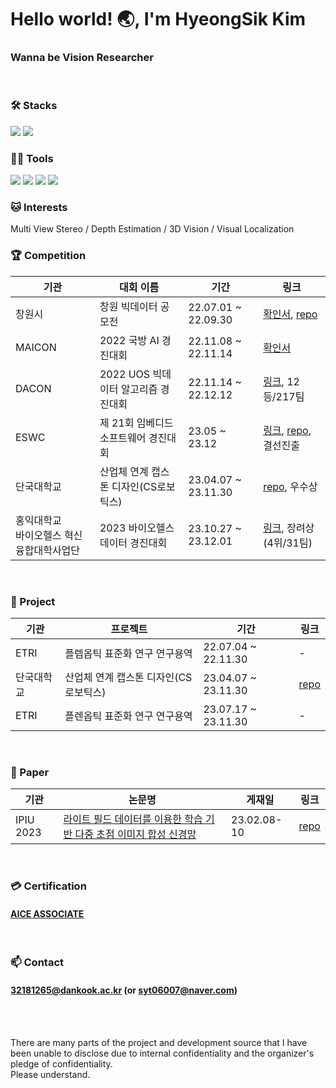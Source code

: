 # Hello world! 🌏, I'm HyeongSik Kim

### Wanna be Vision Researcher
<br/>

### 🛠️ Stacks

<img src="https://img.shields.io/badge/Python-3766AB?style=flat-square&logo=Python&logoColor=white"/> <img src="https://img.shields.io/badge/pytorch-EE4C2C?style=flat-square&logo=pytorch&logoColor=white"/> 
<br/>
### 💪🏼 Tools 

<img src="https://img.shields.io/badge/Visual Studio Code-007ACC?style=flat-square&logo=Visual Studio Code&logoColor=white"/> <img src="https://img.shields.io/badge/GitHub-181717?style=flat-square&logo=GitHub&logoColor=white"/> <img src="https://img.shields.io/badge/Vim-019733?style=flat-square&logo=Vim&logoColor=white"/> <img src="https://img.shields.io/badge/Anaconda-44A833?style=flat-square&logo=Anaconda&logoColor=white"/>
<br/>
### 🐱 Interests

Multi View Stereo / Depth Estimation / 3D Vision / Visual Localization
<br/>
### 🏆 Competition
|기관|대회 이름|기간|링크|
|---|------|---|---|
|창원시|창원 빅데이터 공모전|22.07.01 ~ 22.09.30|[확인서](https://github.com/syt06007/syt06007/blob/main/%EC%B2%A8%EB%B6%80%205.%E3%80%8C2022%20%EC%B0%BD%EC%9B%90%20%EB%B9%85%EB%8D%B0%EC%9D%B4%ED%84%B0%20%EA%B3%B5%EB%AA%A8%EC%A0%84%E3%80%8D%EC%B0%B8%EA%B0%80%20%ED%99%95%EC%9D%B8.pdf), [repo](https://github.com/syt06007/2022ChangWon_BigData)|
|MAICON|2022 국방 AI 경진대회|22.11.08 ~ 22.11.14|[확인서](https://github.com/syt06007/syt06007/blob/main/%5B%EC%B2%A8%EB%B6%80%206%5DMAICON.pdf)|
|DACON|2022 UOS 빅데이터 알고리즘 경진대회|22.11.14 ~ 22.12.12|[링크](https://dacon.io/en/competitions/official/236029/leaderboard), 12등/217팀|
|ESWC|제 21회 임베디드 소프트웨어 경진대회|23.05 ~ 23.12|[링크](https://www.eswcontest.or.kr/main.php), [repo](https://github.com/syt06007/2023ESWContest_mobility_6082), 결선진출|
|단국대학교|산업체 연계 캡스톤 디자인(CS로보틱스)|23.04.07 ~ 23.11.30|[repo](https://github.com/syt06007/Where_are_you_going), 우수상|
|홍익대학교 <br/>바이오헬스 혁신융합대학사업단|2023 바이오헬스 데이터 경진대회|23.10.27 ~ 23.12.01|[링크](https://aiconnect.kr/competition/detail/234), 장려상(4위/31팀)|

<br/>

### 📘 Project

|기관|프로젝트|기간|링크|
|---|------|---|---|
|ETRI|플렙옵틱 표준화 연구 연구용역|22.07.04 ~ 22.11.30|-|
|단국대학교|산업체 연계 캡스톤 디자인(CS로보틱스)|23.04.07 ~ 23.11.30|[repo](https://github.com/syt06007/Where_are_you_going)|
|ETRI|플렌옵틱 표준화 연구 연구용역|23.07.17 ~ 23.11.30|-|
<br/>

### 📃 Paper
|기관|논문명|게재일|링크|
|---|------|---|--|
|IPIU 2023|[라이트 필드 데이터를 이용한 학습 기반 다중 초점 이미지 합성 신경망](https://github.com/syt06007/syt06007/blob/main/%5B%EC%B2%A8%EB%B6%80%202%5DIPIU_paper.pdf)|23.02.08-10|[repo](https://github.com/syt06007/Multi-Focus-Image-Fusion)|
<br/>

### 💳 Certification
#### [AICE ASSOCIATE](https://github.com/syt06007/syt06007/blob/main/%5B%EC%B2%A8%EB%B6%80%208%5DAICE_%EC%9E%90%EA%B2%A9%EC%A6%9D02.15.pdf)
<br/>

### 📫 Contact
#### 32181265@dankook.ac.kr (or syt06007@naver.com)


<br/><br/>

There are many parts of the project and development source that I have been unable to disclose due to internal confidentiality and the organizer's pledge of confidentiality.  
Please understand.
